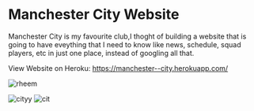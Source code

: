 # Manchester City Website


Manchester City is my favourite club,I thoght of building a website that is going to have eveything that I need to know like news, schedule, squad players, etc in just one place, instead of googling all that.



View Website on Heroku:
https://manchester--city.herokuapp.com/





![rheem](https://user-images.githubusercontent.com/62153882/109664443-fc2ee100-7b21-11eb-9785-4e00f469cb5a.PNG)

![cityy](https://user-images.githubusercontent.com/62153882/109664500-09e46680-7b22-11eb-9d30-fbce3c78edd2.PNG)
![cit](https://user-images.githubusercontent.com/62153882/109664728-4c0da800-7b22-11eb-990e-02d7c611e849.PNG)

